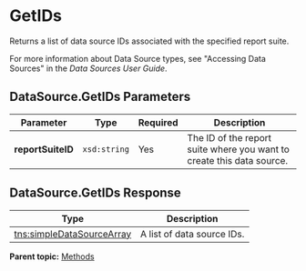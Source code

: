 # GetIDs

Returns a list of data source IDs associated with the specified report suite.

For more information about Data Source types, see "Accessing Data Sources" in the *Data Sources User Guide*.

## DataSource.GetIDs Parameters

|Parameter|Type|Required|Description|
|---------|----|--------|-----------|
|**reportSuiteID** |`xsd:string` |Yes| The ID of the report suite where you want to create this data source. |

## DataSource.GetIDs Response

|Type|Description|
|----|-----------|
|[tns:simpleDataSourceArray](../data_types/r_simple_data_source_array.md#) | A list of data source IDs. |

**Parent topic:** [Methods](../methods/c_data_sources_methods.md)

